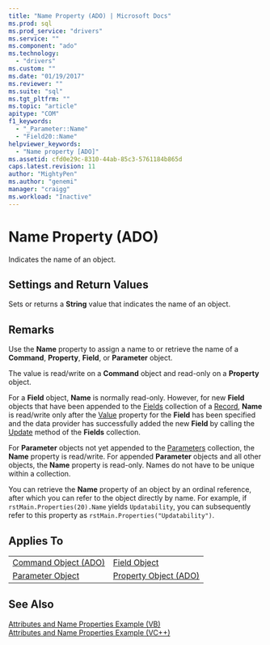 ```yaml
---
title: "Name Property (ADO) | Microsoft Docs"
ms.prod: sql
ms.prod_service: "drivers"
ms.service: ""
ms.component: "ado"
ms.technology:
  - "drivers"
ms.custom: ""
ms.date: "01/19/2017"
ms.reviewer: ""
ms.suite: "sql"
ms.tgt_pltfrm: ""
ms.topic: "article"
apitype: "COM"
f1_keywords: 
  - "_Parameter::Name"
  - "Field20::Name"
helpviewer_keywords: 
  - "Name property [ADO]"
ms.assetid: cfd0e29c-8310-44ab-85c3-5761184b865d
caps.latest.revision: 11
author: "MightyPen"
ms.author: "genemi"
manager: "craigg"
ms.workload: "Inactive"
---
```

# Name Property (ADO)
Indicates the name of an object.  
  
## Settings and Return Values  
 Sets or returns a **String** value that indicates the name of an object.  
  
## Remarks  
 Use the **Name** property to assign a name to or retrieve the name of a **Command**, **Property**, **Field**, or **Parameter** object.  
  
 The value is read/write on a **Command** object and read-only on a **Property** object.  
  
 For a **Field** object, **Name** is normally read-only. However, for new **Field** objects that have been appended to the [Fields](../../../ado/reference/ado-api/fields-collection-ado.md) collection of a [Record](../../../ado/reference/ado-api/record-object-ado.md), **Name** is read/write only after the [Value](../../../ado/reference/ado-api/value-property-ado.md) property for the **Field** has been specified and the data provider has successfully added the new **Field** by calling the [Update](../../../ado/reference/ado-api/update-method.md) method of the **Fields** collection.  
  
 For **Parameter** objects not yet appended to the [Parameters](../../../ado/reference/ado-api/parameters-collection-ado.md) collection, the **Name** property is read/write. For appended **Parameter** objects and all other objects, the **Name** property is read-only. Names do not have to be unique within a collection.  
  
 You can retrieve the **Name** property of an object by an ordinal reference, after which you can refer to the object directly by name. For example, if `rstMain.Properties(20).Name` yields `Updatability`, you can subsequently refer to this property as `rstMain.Properties("Updatability")`.  
  
## Applies To  
  
|||  
|-|-|  
|[Command Object (ADO)](../../../ado/reference/ado-api/command-object-ado.md)|[Field Object](../../../ado/reference/ado-api/field-object.md)|  
|[Parameter Object](../../../ado/reference/ado-api/parameter-object.md)|[Property Object (ADO)](../../../ado/reference/ado-api/property-object-ado.md)|  
  
## See Also  
 [Attributes and Name Properties Example (VB)](../../../ado/reference/ado-api/attributes-and-name-properties-example-vb.md)   
 [Attributes and Name Properties Example (VC++)](../../../ado/reference/ado-api/attributes-and-name-properties-example-vc.md)   
